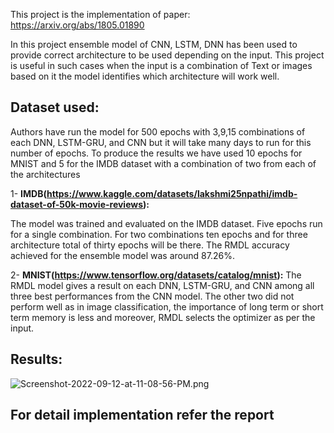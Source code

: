 This project is the implementation of paper: https://arxiv.org/abs/1805.01890

In this project ensemble model of CNN, LSTM, DNN has been used to provide correct architecture to be used depending on the input. 
This project is useful in such cases when the input is a combination of Text or images based on it the model identifies 
which architecture will work well.

## Dataset used:

Authors have run the model for 500 epochs with 3,9,15 combinations of each
DNN, LSTM-GRU, and CNN but it will take many days to run for
this number of epochs. To produce the results we have used 10
epochs for MNIST and 5 for the IMDB dataset with a
combination of two from each of the architectures

1- **IMDB(https://www.kaggle.com/datasets/lakshmi25npathi/imdb-dataset-of-50k-movie-reviews):**

The model was trained and evaluated on the IMDB dataset. Five epochs run for a single combination. For two
combinations ten epochs and for three architecture total of thirty epochs will be there. The RMDL accuracy achieved
for the ensemble model was around 87.26%.

2- **MNIST(https://www.tensorflow.org/datasets/catalog/mnist):**
The RMDL model gives a result on each DNN, LSTM-GRU, and CNN among all three best performances
from the CNN model. The other two did not perform well as in image classification, the importance of long term or short
term memory is less and moreover, RMDL selects the optimizer as per the input.

## Results:
![Screenshot-2022-09-12-at-11-08-56-PM.png](https://postimg.cc/LhqypbP2)


## For detail implementation refer the report
